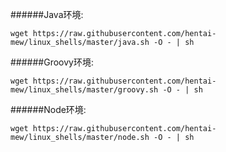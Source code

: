 
######Java环境:
````shell
wget https://raw.githubusercontent.com/hentai-mew/linux_shells/master/java.sh -O - | sh
````
######Groovy环境:
````shell
wget https://raw.githubusercontent.com/hentai-mew/linux_shells/master/groovy.sh -O - | sh
````
######Node环境:
````shell
wget https://raw.githubusercontent.com/hentai-mew/linux_shells/master/node.sh -O - | sh
````
